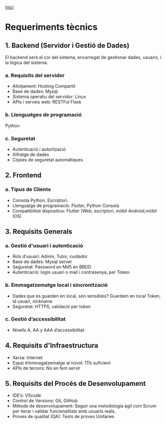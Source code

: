 [Inici](README.md) 

# Requeriments tècnics

## 1. Backend (Servidor i Gestió de Dades)
El backend serà el cor del sistema, encarregat de gestionar dades, usuaris, i la lògica del sistema.

### a. Requisits del servidor
- Allotjament: Hosting Compartit
- Base de dades: Mysql 
- Sistema operatiu del servidor: Linux 
- APIs i serveis web: RESTFul  Flask
### b. Llenguatges de programació

Python

### c. Seguretat

- Autenticació i autorització
- Xifratge de dades
- Còpies de seguretat automàtiques

## 2. Frontend
### a. Tipus de Clients
- Consola Python. Escriptori.
- Llenguatge de programació: Flutter, Python Consola  
- Compatibilitat dispositius: Flutter (Web, escriptori, mòbil Android,mòbil  IOS)

## 3. Requisits Generals
### a. Gestió d'usuari i autenticació
- Rols d’usuari: Admin, Tutor, cuidador
- Base de dades: Mysql server
- Seguretat: Password en Md5 en BBDD
- Autenticació: login usuari o mail i contrasenya, per Token

### b. Emmagatzematge local i sincronització
- Dades que es guarden en local, són sensibles? Guardem en local Token, id usuari, nickname
- Seguretat: HTTPS, validació per token

### c. Gestió d’accessibilitat
- Nivells A, AA y AAA d’accessibilitat

## 4. Requisits d'Infraestructura
- Xarxa: Internet 
- Espai d’emmagatzematge al núvol: 1Tb suficient
- APIs de tercers: No en fem servir

## 5. Requisits del Procés de Desenvolupament
- IDE’s: VScode 
- Control de Versions: Git, GitHub
- Mètode de desenvolupament: Seguir una metodologia àgil com Scrum per iterar i validar funcionalitats amb usuaris reals.
- Proves de qualitat (QA): Tests de proves Unitàries 
